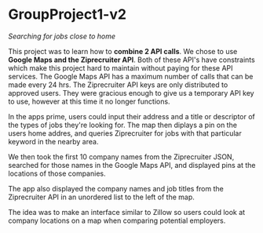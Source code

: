 # GroupProject1-v2
*Searching for jobs close to home*

This project was to learn how to **combine 2 API calls**.  We chose to use **Google Maps and the Ziprecruiter API**.  Both of these API's have constraints which make this project hard to maintain without paying for these API services.  The Google Maps API has a maximum number of calls that can be made every 24 hrs.  The Ziprecruiter API keys are only distributed to approved users.  They were gracious enough to give us a temporary API key to use, however at this time it no longer functions.

In the apps prime, users could input their address and a title or descriptor of the types of jobs they're looking for.  The map then diplays a pin on the users home addres, and queries Ziprecruiter for jobs with that particular keyword in the nearby area.  

We then took the first 10 company names from the Ziprecruiter JSON, searched for those names in the Google Maps API, and displayed pins at the locations of those companies.  

The app also displayed the company names and job titles from the Ziprecruiter API in an unordered list to the left of the map.

The idea was to make an interface similar to Zillow so users could look at company locations on a map when comparing potential employers. 
